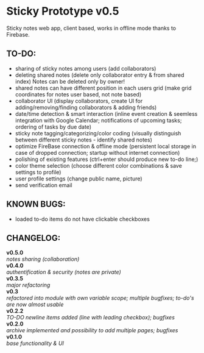 Sticky Prototype v0.5
================

Sticky notes web app, client based, works in offline mode thanks to Firebase.

TO-DO:
--------------------
* sharing of sticky notes among users (add collaborators)
* deleting shared notes (delete only collaborator entry & from shared index) Notes can be deleted only by owner!
* shared notes can have different position in each users grid (make grid coordinates for notes user based, not note based)
* collaborator UI (display collaborators, create UI for adding/removing/finding collaborators & adding friends)
* date/time detection & smart interaction (inline event creation & seemless integration with Google Calendar; notifications of upcoming tasks; ordering of tasks by due date)
* sticky note tagging/categorizing/color coding (visually distinguish between different sticky notes - identify shared notes)
* optimize FireBase connection & offline mode (persistent local storage in case of dropped connection; startup without internet connection)
* polishing of existing features (ctrl+enter should produce new to-do line;)
* color theme selection (choose different color combinations & save settings to profile)
* user profile settings (change public name, picture)
* send verification email

KNOWN BUGS:
--------------------
* loaded to-do items do not have clickable checkboxes

CHANGELOG:
--------------------
__v0.5.0__<br />
_notes sharing (collaboration)_<br />
__v0.4.0__<br />
_authentification & security (notes are private)_<br />
__v0.3.5__<br />
_major refactoring_<br />
__v0.3__<br />
_refactored into module with own variable scope; multiple bugfixes; to-do's are now almost usable_<br />
__v0.2.2__<br />
_TO-DO newline items added (line with leading checkbox); bugfixes_<br />
__v0.2.0__<br />
_archive implemented and possibility to add multiple pages; bugfixes_<br />
__v0.1.0__<br />
_base functionality & UI_<br />
